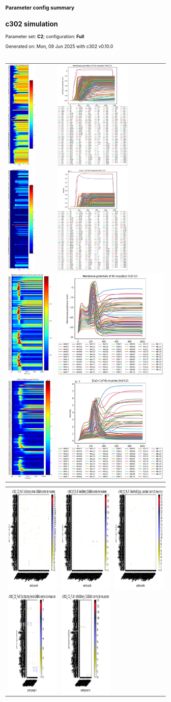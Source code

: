 ### Parameter config summary 
<h2>c302 simulation</h2>
<p>Parameter set: <b>C2</b>; configuration: <b>Full</b></p>
<p>Generated on: Mon, 09 Jun 2025 with c302 v0.10.0</p><br/>
<table>

<tr>
  <td><a href="images/neurons_C2_Full.png"><img alt=" " src="images/neurons_C2_Full.png" height="320"/></a></td>
  <td><a href="images/traces_neuron_Full_C2.png"><img alt=" " src="images/traces_neuron_Full_C2.png" height="320"/></a></td>
</tr>

<tr>
  <td><a href="images/neuron_activity_C2_Full.png"><img alt=" " src="images/neuron_activity_C2_Full.png" height="320"/></a></td>
  <td><a href="images/traces_neuron_activity_Full_C2.png"><img alt=" " src="images/traces_neuron_activity_Full_C2.png" height="320"/></a></td>
</tr>

<tr>
  <td><a href="images/muscles_C2_Full.png"><img alt=" " src="images/muscles_C2_Full.png" height="320"/></a></td>
  <td><a href="images/traces_muscles_Full_C2.png"><img alt=" " src="images/traces_muscles_Full_C2.png" height="320"/></a></td>
</tr>

<tr>
  <td><a href="images/muscle_activity_C2_Full.png"><img alt=" " src="images/muscle_activity_C2_Full.png" height="320"/></a></td>
  <td><a href="images/traces_muscles_activity_Full_C2.png"><img alt=" " src="images/traces_muscles_activity_Full_C2.png" height="320"/></a></td>
</tr>
</table>
<table>

<tr><td><a href="images/c302_C2_Full_exc_to_neurons.png"><img alt=" " src="images/c302_C2_Full_exc_to_neurons.png" height="320"/></a></td>

  <td><a href="images/c302_C2_Full_inh_to_neurons.png"><img alt=" " src="images/c302_C2_Full_inh_to_neurons.png" height="320"/></a></td>

  <td><a href="images/c302_C2_Full_elec_neurons_neurons.png"><img alt=" " src="images/c302_C2_Full_elec_neurons_neurons.png" height="320"/></a></td></tr>

<tr><td><a href="images/c302_C2_Full_exc_to_muscles.png"><img alt=" " src="images/c302_C2_Full_exc_to_muscles.png" height="320"/></a></td>

  <td><a href="images/c302_C2_Full_inh_to_muscles.png"><img alt=" " src="images/c302_C2_Full_inh_to_muscles.png" height="320"/></a></td></tr>
</table>
